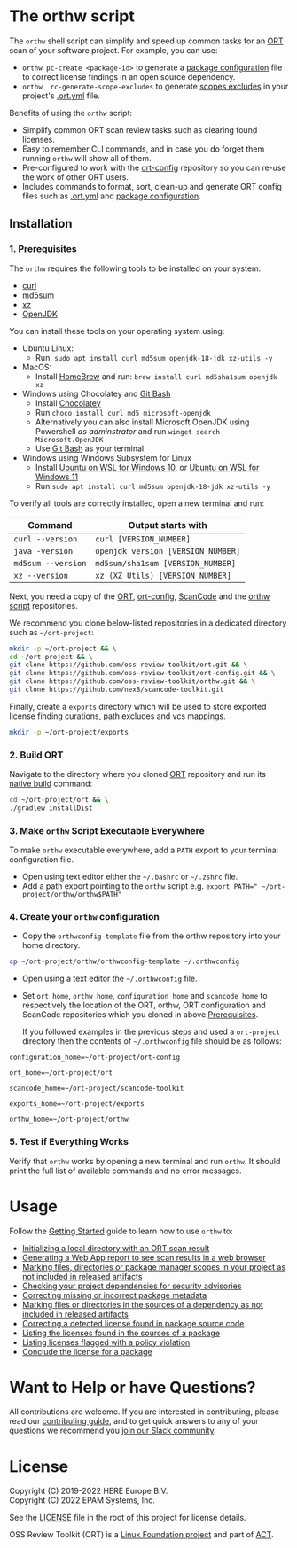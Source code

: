 # The orthw script

The `orthw` shell script can simplify and speed up common tasks for an [ORT][ort] scan of your software project.
For example, you can use:
- `orthw pc-create <package-id>` to generate a [package configuration][ort-package-configurations] file to correct license findings
in an open source dependency.
- `orthw  rc-generate-scope-excludes` to generate [scopes excludes][ort-yml-scope-excludes] in your project's [.ort.yml][ort-yml] file.

Benefits of using the `orthw` script:
- Simplify common ORT scan review tasks such as clearing found licenses.
- Easy to remember CLI commands, and in case you do forget them running `orthw` will show all of them.
- Pre-configured to work with the [ort-config] repository so you can re-use the work of other ORT users.
- Includes commands to format, sort, clean-up and generate ORT config files such as [.ort.yml][ort-yml] and [package configuration][ort-package-configurations].

## Installation

### 1. Prerequisites

The `orthw` requires the following tools to be installed on your system:

* [curl](https://curl.se)
* [md5sum](https://linux.die.net/man/1/md5sum)
* [xz](https://linux.die.net/man/1/xz)
* [OpenJDK](https://openjdk.org/)

You can install these tools on your operating system using:
- Ubuntu Linux: 
  - Run: `sudo apt install curl md5sum openjdk-18-jdk xz-utils -y`
- MacOS: 
  - Install [HomeBrew][homebrew] and run: `brew install curl md5sha1sum openjdk xz`
- Windows using Chocolatey and [Git Bash][git-bash]
  - Install [Chocolatey][chocolatey]
  - Run `choco install curl md5 microsoft-openjdk`
  - Alternatively you can also install Microsoft OpenJDK using Powershell _as adminstrator_ and run `winget search Microsoft.OpenJDK`
  - Use [Git Bash][git-bash] as your terminal
- Windows using Windows Subsystem for Linux
  - Install [Ubuntu on WSL for Windows 10][ubuntu-wsl-win-10], or [Ubuntu on WSL for Windows 11][ubuntu-wsl-win-11]
  - Run `sudo apt install curl md5sum openjdk-18-jdk xz-utils -y`

 To verify all tools are correctly installed, open a new terminal and run:

| Command           | Output starts with                 |
|-------------------|------------------------------------|
| `curl --version`  | `curl [VERSION_NUMBER]`            |
| `java -version`   | `openjdk version [VERSION_NUMBER]` |
| `md5sum --version`| `md5sum/sha1sum [VERSION_NUMBER]`  |
| `xz --version`    | `xz (XZ Utils) [VERSION_NUMBER]`   |

Next, you need a copy of the [ORT][ort], [ort-config], [ScanCode][scancode] and the [orthw script][orthw] repositories.

We recommend you clone below-listed repositories in a dedicated directory such as `~/ort-project`:

```bash
mkdir -p ~/ort-project && \
cd ~/ort-project && \
git clone https://github.com/oss-review-toolkit/ort.git && \
git clone https://github.com/oss-review-toolkit/ort-config.git && \
git clone https://github.com/oss-review-toolkit/orthw.git && \
git clone https://github.com/nexB/scancode-toolkit.git
```

Finally, create a `exports` directory which will be used to store exported license finding curations, path excludes and vcs mappings.

```bash
mkdir -p ~/ort-project/exports
```

### 2. Build ORT

Navigate to the directory where you cloned [ORT][ort] repository and run its [native build][ort-build-native] command:

```bash
cd ~/ort-project/ort && \
./gradlew installDist
```

### 3. Make `orthw` Script Executable Everywhere

To make `orthw` executable everywhere, add a `PATH` export to your terminal configuration file.

- Open using text editor either the `~/.bashrc` or `~/.zshrc` file.
- Add a path export pointing to the `orthw` script e.g. `export PATH=" ~/ort-project/orthw/orthw$PATH"`

### 4. Create your `orthw` configuration

- Copy the `orthwconfig-template` file from the orthw repository into your home directory.

```bash
cp ~/ort-project/orthw/orthwconfig-template ~/.orthwconfig
```

- Open using a text editor the `~/.orthwconfig` file.
- Set `ort_home`, `orthw_home`, `configuration_home` and `scancode_home` to respectively the location
  of the ORT, orthw, ORT configuration and ScanCode repositories which you cloned in above [Prerequisites](#1-prerequisites).

  If you followed examples in the previous steps and used a `ort-project` directory then
  the contents of `~/.orthwconfig` file should be as follows:

```
configuration_home=~/ort-project/ort-config

ort_home=~/ort-project/ort

scancode_home=~/ort-project/scancode-toolkit

exports_home=~/ort-project/exports

orthw_home=~/ort-project/orthw
```

### 5. Test if Everything Works

Verify that `orthw` works by opening a new terminal and run `orthw`. 
It should print the full list of available commands and no error messages.

# Usage

Follow the [Getting Started][gs] guide to learn how to use `orthw` to:
- [Initializing a local directory with an ORT scan result][gs-orthw-init]
- [Generating a Web App report to see scan results in a web browser][gs-orthw-report-webapp]
- [Marking files, directories or package manager scopes in your project as not included in released artifacts][gs-orthw-rc-excludes]
- [Checking your project dependencies for security advisories][gs-orthw-check-advisories]
- [Correcting missing or incorrect package metadata][gs-orthw-curations]
- [Marking files or directories in the sources of a dependency as not included in released artifacts][gs-orthw-pc-excludes]
- [Correcting a detected license found in package source code][gs-orthw-pc-create]
- [Listing the licenses found in the sources of a package][gs-orthw-licenses]
- [Listing licenses flagged with a policy violation][gs-orthw-offending-licenses]
- [Conclude the license for a package][gs-orthw-concluded-license-curation]

# Want to Help or have Questions?

All contributions are welcome. If you are interested in contributing, please read our
[contributing guide][ort-contributing], and to get quick answers to any of your questions
we recommend you [join our Slack community][ort-slack].

# License

Copyright (C) 2019-2022 HERE Europe B.V.\
Copyright (C) 2022 EPAM Systems, Inc.

See the [LICENSE](./LICENSE) file in the root of this project for license details.

OSS Review Toolkit (ORT) is a [Linux Foundation project](https://www.linuxfoundation.org) and part of
[ACT](https://automatecompliance.org/).

[chocolatey]: https://chocolatey.org/
[git-bash]: https://git-scm.com/download/win
[gs]: docs/getting-started.md
[gs-orthw-check-advisories]: docs/getting-started.md#orthw-check-advisories
[gs-orthw-copyrights]: docs/getting-started.md#orthw-copyrights
[gs-orthw-concluded-license-curation]: docs/getting-started.md#orthw-concluded-license-curation
[gs-orthw-curations]: docs/getting-started.md#orthw-curations
[gs-orthw-init]: docs/getting-started.md#orthw-init
[gs-orthw-license-choice]: docs/getting-started.md#orthw-license-choice
[gs-orthw-licenses]: docs/getting-started.md#orthw-licenses
[gs-orthw-offending-licenses]: docs/getting-started.md#orthw-offending-licenses
[gs-orthw-pc-create]: docs/getting-started.md#orthw-pc-create
[gs-orthw-pc-excludes]: docs/getting-started.md#orthw-pc-excludes
[gs-orthw-report-webapp]: docs/getting-started.md#orthw-report-webapp
[gs-orthw-rc-excludes]: docs/getting-started.md#orthw-rc-excludes
[homebrew]: https://brew.sh/
[ort]: https://github.com/oss-review-toolkit/ort
[ort-config]: https://github.com/oss-review-toolkit/ort-config
[ort-contributing]: https://github.com/oss-review-toolkit/.github/blob/main/CONTRIBUTING.md
[ort-curations]: https://github.com/oss-review-toolkit/ort/blob/main/docs/config-file-curations-yml.md
[ort-build-native]: https://github.com/oss-review-toolkit/ort#build-natively
[ort-package-configurations]: https://github.com/oss-review-toolkit/ort/blob/main/docs/config-file-package-configuration-yml.md
[ort-slack]: https://join.slack.com/t/ort-talk/shared_invite/zt-1c7yi4sj6-mk7R1fAa6ZdW5MQ6DfAVRg
[ort-yml]: https://github.com/oss-review-toolkit/ort/blob/main/docs/config-file-ort-yml.md
[ort-yml-scope-excludes]: https://github.com/oss-review-toolkit/ort/blob/main/docs/config-file-ort-yml.md#excluding-scopes
[orthw]: https://github.com/oss-review-toolkit/orthw
[scancode]: https://github.com/nexB/scancode-toolkit
[ubuntu-wsl-win-10]: https://ubuntu.com/tutorials/install-ubuntu-on-wsl2-on-windows-10#1-overview
[ubuntu-wsl-win-11]: https://ubuntu.com/tutorials/install-ubuntu-on-wsl2-on-windows-11-with-gui-support#1-overview
